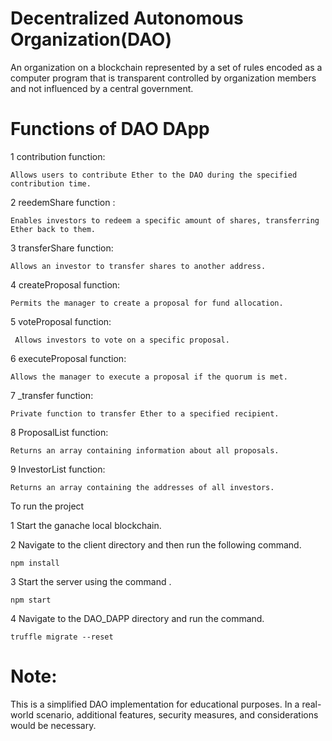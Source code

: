 ﻿# Decentralized Autonomous Organization(DAO)


An organization on a blockchain represented by a set of rules encoded as a computer program that  is transparent controlled by organization members and not  influenced by a central government.

# Functions of DAO DApp

1 contribution function: 

    Allows users to contribute Ether to the DAO during the specified contribution time.

2 reedemShare function : 

    Enables investors to redeem a specific amount of shares, transferring Ether back to them.

3 transferShare function:

    Allows an investor to transfer shares to another address.

4 createProposal function:

    Permits the manager to create a proposal for fund allocation.

5 voteProposal function:

     Allows investors to vote on a specific proposal.

6 executeProposal function: 

    Allows the manager to execute a proposal if the quorum is met.

7 _transfer function: 
  
    Private function to transfer Ether to a specified recipient.

8 ProposalList function: 

    Returns an array containing information about all proposals.

9 InvestorList function: 
  
    Returns an array containing the addresses of all investors.

To run the project

1 Start the ganache local blockchain.

2 Navigate to the client directory and then run the following command. 
      
    npm install

3 Start the server using the command .

    npm start  

4 Navigate to the DAO_DAPP directory and run the command.

    truffle migrate --reset







# Note:

This is a simplified DAO implementation for educational purposes. In a real-world scenario, additional features, security measures, and considerations would be necessary.





